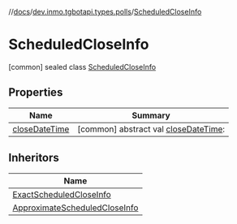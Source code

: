 //[docs](../../../index.md)/[dev.inmo.tgbotapi.types.polls](../index.md)/[ScheduledCloseInfo](index.md)



# ScheduledCloseInfo  
 [common] sealed class [ScheduledCloseInfo](index.md)   


## Properties  
  
|  Name |  Summary | 
|---|---|
| <a name="dev.inmo.tgbotapi.types.polls/ScheduledCloseInfo/closeDateTime/#/PointingToDeclaration/"></a>[closeDateTime](close-date-time.md)| <a name="dev.inmo.tgbotapi.types.polls/ScheduledCloseInfo/closeDateTime/#/PointingToDeclaration/"></a> [common] abstract val [closeDateTime](close-date-time.md):    <br>|


## Inheritors  
  
|  Name | 
|---|
| <a name="dev.inmo.tgbotapi.types.polls/ExactScheduledCloseInfo///PointingToDeclaration/"></a>[ExactScheduledCloseInfo](../-exact-scheduled-close-info/index.md)|
| <a name="dev.inmo.tgbotapi.types.polls/ApproximateScheduledCloseInfo///PointingToDeclaration/"></a>[ApproximateScheduledCloseInfo](../-approximate-scheduled-close-info/index.md)|


